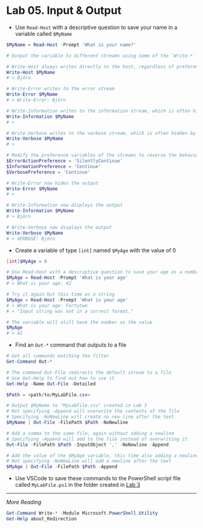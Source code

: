 # Lab 05. Input & Output

- Use `Read-Host` with a descriptive question to save your name in a variable called `$MyName`

```Powershell
$MyName = Read-Host -Prompt 'What is your name?'

# Output the variable to different streams using some of the `Write-*` commands

# Write-Host always writes directly to the host, regardless of preference settings
Write-Host $MyName
# > Björn

# Write-Error writes to the error stream
Write-Error $MyName
# > Write-Error: Björn

# Write-Information writes to the information stream, which is often hidden by default
Write-Information $MyName
# >

# Write-Verbose writes to the verbose stream, which is often hidden by default
Write-Verbose $MyName
# >

# Modify the preference variables of the streams to reverse the behavior, instead displaying or hiding the output
$ErrorActionPreference = 'SilentlyContinue'
$InformationPreference = 'Continue'
$VerbosePreference = 'Continue'

# Write-Error now hides the output
Write-Error $MyName
# >

# Write-Information now displays the output
Write-Information $MyName
# > Björn

# Write-Verbose now displays the output
Write-Verbose $MyName
# > VERBOSE: Björn
```

- Create a variable of type `[int]` named `$MyAge` with the value of 0

```Powershell
[int]$MyAge = 0

# Use Read-Host with a descriptive question to save your age as a number
$MyAge = Read-Host -Prompt 'What is your age'
# > What is your age: 42

# Try it again but this time as a string
$MyAge = Read-Host -Prompt 'What is your age'
# > What is your age: Fortytwo
# > "Input string was not in a correct format."

# The variable will still have the number as the value
$MyAge
# > 42

```

- Find an `Out-*` command that outputs to a file

```PowerShell
# Get all commands matching the filter
Get-Command Out-*

# The command Out-File redirects the default stream to a file
# Use Get-Help to find out how to use it
Get-Help -Name Out-File -Detailed

$Path = <path/to/MyLabFile.csv>

# Output $MyName to "MyLabFile.csv" created in Lab 3
# Not specifying -Append will overwrite the contents of the file
# Specifying -NoNewLine will create no new line after the text
$MyName | Out-File -FilePath $Path -NoNewline

# Add a comma to the same file, again without adding a newline
# Specifying -Append will add to the file instead of overwriting it
Out-File -FilePath $Path -InputObject ',' -NoNewline -Append

# Add the value of the $MyAge variable, this time also adding a newline
# Not specifying -NoNewLine will add a newline after the text
$MyAge | Out-File -FilePath $Path -Append
```

- Use VSCode to save these commands to the PowerShell script file called `MyLabFile.ps1` in the folder created in [Lab 3](../03.%20Commands%20and%20Methods/Lab.md)

---

*More Reading*

```PowerShell
Get-Command Write-* -Module Microsoft.PowerShell.Utility
Get-Help about_Redirection
```
